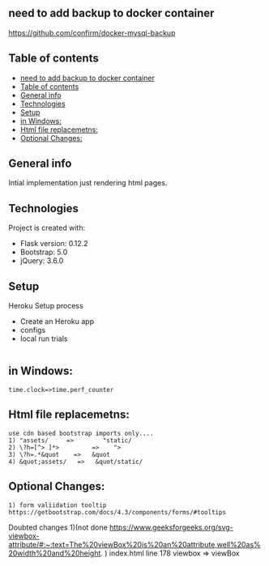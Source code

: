 ## need to add backup to docker container
https://github.com/confirm/docker-mysql-backup


## Table of contents

- [need to add backup to docker container](#need-to-add-backup-to-docker-container)
- [Table of contents](#table-of-contents)
- [General info](#general-info)
- [Technologies](#technologies)
- [Setup](#setup)
- [in Windows:](#in-windows)
- [Html file replacemetns:](#html-file-replacemetns)
- [Optional Changes:](#optional-changes)

## General info
Intial implementation just rendering html pages.
	
## Technologies
Project is created with:
* Flask version: 0.12.2
* Bootstrap: 5.0
* jQuery: 3.6.0
	
## Setup
Heroku Setup process
* Create an Heroku app
* configs
* local run trials
```

```


## in Windows:
    time.clock=>time.perf_counter


## Html file replacemetns:
    use cdn based bootstrap imports only....
    1) "assets/     =>        "static/
    2) \?h=[^> ]*>         =>    ">
    3) \?h=.*&quot    =>   &quot
    4) &quot;assets/   =>   &quot/static/

## Optional Changes:
    1) form valiidation tooltip https://getbootstrap.com/docs/4.3/components/forms/#tooltips

Doubted changes 
    1)(not done https://www.geeksforgeeks.org/svg-viewbox-attribute/#:~:text=The%20viewBox%20is%20an%20attribute,well%20as%20width%20and%20height. ) index.html       line 178    viewbox =>  viewBox